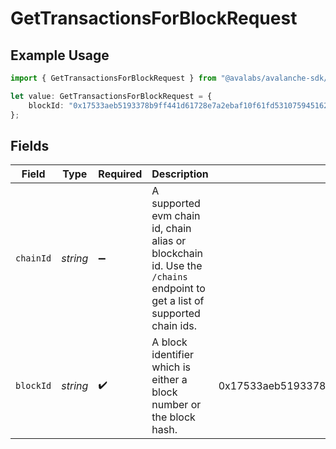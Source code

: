 # GetTransactionsForBlockRequest

## Example Usage

```typescript
import { GetTransactionsForBlockRequest } from "@avalabs/avalanche-sdk/models/operations";

let value: GetTransactionsForBlockRequest = {
    blockId: "0x17533aeb5193378b9ff441d61728e7a2ebaf10f61fd5310759451627dfca2e7c",
};
```

## Fields

| Field                                                                                                                    | Type                                                                                                                     | Required                                                                                                                 | Description                                                                                                              | Example                                                                                                                  |
| ------------------------------------------------------------------------------------------------------------------------ | ------------------------------------------------------------------------------------------------------------------------ | ------------------------------------------------------------------------------------------------------------------------ | ------------------------------------------------------------------------------------------------------------------------ | ------------------------------------------------------------------------------------------------------------------------ |
| `chainId`                                                                                                                | *string*                                                                                                                 | :heavy_minus_sign:                                                                                                       | A supported evm chain id, chain alias or blockchain id. Use the `/chains` endpoint to get a list of supported chain ids. |                                                                                                                          |
| `blockId`                                                                                                                | *string*                                                                                                                 | :heavy_check_mark:                                                                                                       | A block identifier which is either a block number or the block hash.                                                     | 0x17533aeb5193378b9ff441d61728e7a2ebaf10f61fd5310759451627dfca2e7c                                                       |